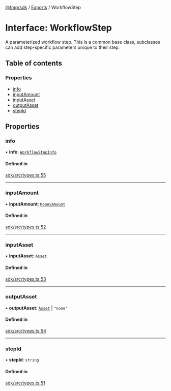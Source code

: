 [@fmp/sdk](../docs/README.md) / [Exports](../modules.md) / WorkflowStep

# Interface: WorkflowStep

A parameterized workflow step.
 This is a common base class, subclasses can add step-specific parameters unique to their step.

## Table of contents

### Properties

- [info](WorkflowStep.md#info)
- [inputAmount](WorkflowStep.md#inputamount)
- [inputAsset](WorkflowStep.md#inputasset)
- [outputAsset](WorkflowStep.md#outputasset)
- [stepId](WorkflowStep.md#stepid)

## Properties

### info

• **info**: [`WorkflowStepInfo`](WorkflowStepInfo.md)

#### Defined in

[sdk/src/types.ts:55](https://github.com/free-market/platform/blob/c18767c/sdk/src/types.ts#L55)

___

### inputAmount

• **inputAmount**: [`MoneyAmount`](../modules.md#moneyamount)

#### Defined in

[sdk/src/types.ts:52](https://github.com/free-market/platform/blob/c18767c/sdk/src/types.ts#L52)

___

### inputAsset

• **inputAsset**: [`Asset`](Asset.md)

#### Defined in

[sdk/src/types.ts:53](https://github.com/free-market/platform/blob/c18767c/sdk/src/types.ts#L53)

___

### outputAsset

• **outputAsset**: [`Asset`](Asset.md) \| ``"none"``

#### Defined in

[sdk/src/types.ts:54](https://github.com/free-market/platform/blob/c18767c/sdk/src/types.ts#L54)

___

### stepId

• **stepId**: `string`

#### Defined in

[sdk/src/types.ts:51](https://github.com/free-market/platform/blob/c18767c/sdk/src/types.ts#L51)
